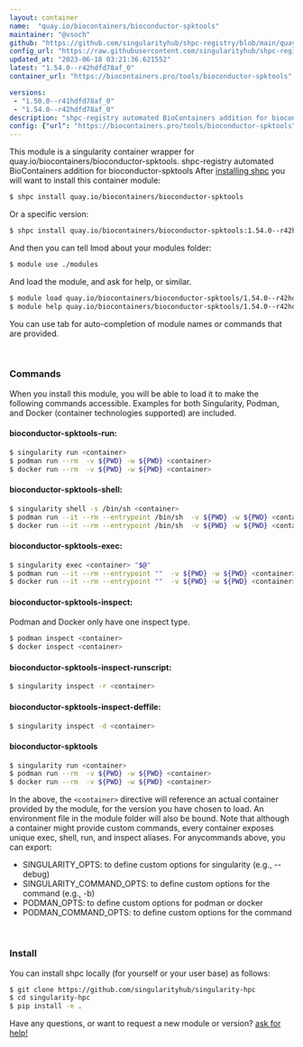 ```yaml
---
layout: container
name:  "quay.io/biocontainers/bioconductor-spktools"
maintainer: "@vsoch"
github: "https://github.com/singularityhub/shpc-registry/blob/main/quay.io/biocontainers/bioconductor-spktools/container.yaml"
config_url: "https://raw.githubusercontent.com/singularityhub/shpc-registry/main/quay.io/biocontainers/bioconductor-spktools/container.yaml"
updated_at: "2023-06-18 03:21:36.621552"
latest: "1.54.0--r42hdfd78af_0"
container_url: "https://biocontainers.pro/tools/bioconductor-spktools"

versions:
 - "1.50.0--r41hdfd78af_0"
 - "1.54.0--r42hdfd78af_0"
description: "shpc-registry automated BioContainers addition for bioconductor-spktools"
config: {"url": "https://biocontainers.pro/tools/bioconductor-spktools", "maintainer": "@vsoch", "description": "shpc-registry automated BioContainers addition for bioconductor-spktools", "latest": {"1.54.0--r42hdfd78af_0": "sha256:5f3cf187376dee21a27c7626a9e24dfe7fef970b12fe779353dbf0e8a9aa9ca3"}, "tags": {"1.50.0--r41hdfd78af_0": "sha256:1318786d3c76c41d11012576f320d1a7daa601f2a51b2d9b1255366484957082", "1.54.0--r42hdfd78af_0": "sha256:5f3cf187376dee21a27c7626a9e24dfe7fef970b12fe779353dbf0e8a9aa9ca3"}, "docker": "quay.io/biocontainers/bioconductor-spktools"}
---
```


This module is a singularity container wrapper for quay.io/biocontainers/bioconductor-spktools.
shpc-registry automated BioContainers addition for bioconductor-spktools
After [installing shpc](#install) you will want to install this container module:


```bash
$ shpc install quay.io/biocontainers/bioconductor-spktools
```

Or a specific version:

```bash
$ shpc install quay.io/biocontainers/bioconductor-spktools:1.54.0--r42hdfd78af_0
```

And then you can tell lmod about your modules folder:

```bash
$ module use ./modules
```

And load the module, and ask for help, or similar.

```bash
$ module load quay.io/biocontainers/bioconductor-spktools/1.54.0--r42hdfd78af_0
$ module help quay.io/biocontainers/bioconductor-spktools/1.54.0--r42hdfd78af_0
```

You can use tab for auto-completion of module names or commands that are provided.

<br>

### Commands

When you install this module, you will be able to load it to make the following commands accessible.
Examples for both Singularity, Podman, and Docker (container technologies supported) are included.

#### bioconductor-spktools-run:

```bash
$ singularity run <container>
$ podman run --rm  -v ${PWD} -w ${PWD} <container>
$ docker run --rm  -v ${PWD} -w ${PWD} <container>
```

#### bioconductor-spktools-shell:

```bash
$ singularity shell -s /bin/sh <container>
$ podman run --it --rm --entrypoint /bin/sh  -v ${PWD} -w ${PWD} <container>
$ docker run --it --rm --entrypoint /bin/sh  -v ${PWD} -w ${PWD} <container>
```

#### bioconductor-spktools-exec:

```bash
$ singularity exec <container> "$@"
$ podman run --it --rm --entrypoint ""  -v ${PWD} -w ${PWD} <container> "$@"
$ docker run --it --rm --entrypoint ""  -v ${PWD} -w ${PWD} <container> "$@"
```

#### bioconductor-spktools-inspect:

Podman and Docker only have one inspect type.

```bash
$ podman inspect <container>
$ docker inspect <container>
```

#### bioconductor-spktools-inspect-runscript:

```bash
$ singularity inspect -r <container>
```

#### bioconductor-spktools-inspect-deffile:

```bash
$ singularity inspect -d <container>
```



#### bioconductor-spktools

```bash
$ singularity run <container>
$ podman run --rm  -v ${PWD} -w ${PWD} <container>
$ docker run --rm  -v ${PWD} -w ${PWD} <container>
```


In the above, the `<container>` directive will reference an actual container provided
by the module, for the version you have chosen to load. An environment file in the
module folder will also be bound. Note that although a container
might provide custom commands, every container exposes unique exec, shell, run, and
inspect aliases. For anycommands above, you can export:

 - SINGULARITY_OPTS: to define custom options for singularity (e.g., --debug)
 - SINGULARITY_COMMAND_OPTS: to define custom options for the command (e.g., -b)
 - PODMAN_OPTS: to define custom options for podman or docker
 - PODMAN_COMMAND_OPTS: to define custom options for the command

<br>

### Install

You can install shpc locally (for yourself or your user base) as follows:

```bash
$ git clone https://github.com/singularityhub/singularity-hpc
$ cd singularity-hpc
$ pip install -e .
```

Have any questions, or want to request a new module or version? [ask for help!](https://github.com/singularityhub/singularity-hpc/issues)